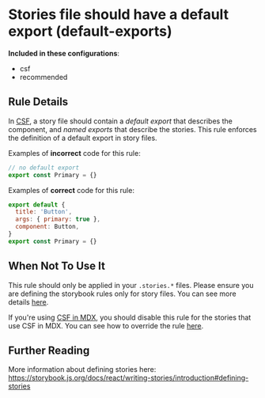 # Stories file should have a default export (default-exports)

<!-- RULE-CATEGORIES:START -->

**Included in these configurations**: <ul><li>csf</li><li>recommended</li></ul>

<!-- RULE-CATEGORIES:END -->

## Rule Details

In [CSF](https://storybook.js.org/docs/react/writing-stories/introduction#component-story-format), a story file should contain a _default export_ that describes the component, and _named exports_ that describe the stories. This rule enforces the definition of a default export in story files.

Examples of **incorrect** code for this rule:

```js
// no default export
export const Primary = {}
```

Examples of **correct** code for this rule:

```js
export default {
  title: 'Button',
  args: { primary: true },
  component: Button,
}
export const Primary = {}
```

## When Not To Use It

This rule should only be applied in your `.stories.*` files. Please ensure you are defining the storybook rules only for story files. You can see more details [here](https://github.com/storybookjs/eslint-plugin-storybook#eslint-overrides).

If you're using [CSF in MDX](https://github.com/storybookjs/storybook/blob/next/addons/docs/docs/recipes.md#csf-stories-with-mdx-docs), you should disable this rule for the stories that use CSF in MDX. You can see how to override the rule [here](https://github.com/storybookjs/eslint-plugin-storybook#eslint-overrides).

## Further Reading

More information about defining stories here: https://storybook.js.org/docs/react/writing-stories/introduction#defining-stories

